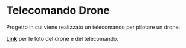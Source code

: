 # Telecomando Drone
Progetto in cui viene realizzato un telecomando per pilotare un drone.

[**Link**](https://mega.nz/folder/5zIxVaqJ#aTrLzZ9md7qcVYVs1Yt--A) per le foto del drone e del telecomando.
